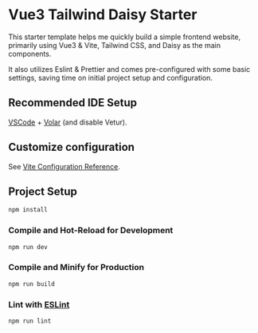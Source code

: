 # Vue3 Tailwind Daisy Starter

This starter template helps me quickly build a simple frontend website, primarily using Vue3 & Vite, Tailwind CSS, and Daisy as the main components.

It also utilizes Eslint & Prettier and comes pre-configured with some basic settings, saving time on initial project setup and configuration.

## Recommended IDE Setup

[VSCode](https://code.visualstudio.com/) + [Volar](https://marketplace.visualstudio.com/items?itemName=Vue.volar) (and disable Vetur).

## Customize configuration

See [Vite Configuration Reference](https://vitejs.dev/config/).

## Project Setup

```sh
npm install
```

### Compile and Hot-Reload for Development

```sh
npm run dev
```

### Compile and Minify for Production

```sh
npm run build
```

### Lint with [ESLint](https://eslint.org/)

```sh
npm run lint
```
